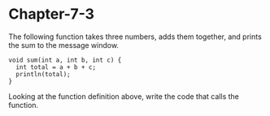 # Chapter-7-3
The following function takes three numbers, adds them together, and prints the sum to the message window.

```Processing
void sum(int a, int b, int c) {
  int total = a + b + c;
  println(total);
}
```
Looking at the function definition above, write the code that calls the function.
